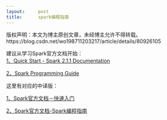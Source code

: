 ```yaml
---
layout:     post
title:      spark编程指南
---
```

<div id="article_content" class="article_content clearfix csdn-tracking-statistics" data-pid="blog" data-mod="popu_307" data-dsm="post">
								<div class="article-copyright">
					版权声明：本文为博主原创文章，未经博主允许不得转载。					https://blog.csdn.net/wo198711203217/article/details/80926105				</div>
								            <div id="content_views" class="markdown_views prism-atom-one-dark">
							<!-- flowchart 箭头图标 勿删 -->
							<svg xmlns="http://www.w3.org/2000/svg" style="display: none;"><path stroke-linecap="round" d="M5,0 0,2.5 5,5z" id="raphael-marker-block" style="-webkit-tap-highlight-color: rgba(0, 0, 0, 0);"></path></svg>
							<p>建议从学习Spark官方文档开始： <br>
<a href="https://spark.apache.org/docs/latest/quick-start.html" rel="nofollow">1、Quick Start - Spark 2.1.1 Documentation</a></p>

<p><a href="https://spark.apache.org/docs/latest/rdd-programming-guide.html" rel="nofollow">2、Spark Programming Guide</a></p>

<p>这里有对应的中译版：</p>

<p><a href="http://coredumper.cn/index.php/2017/07/08/spark-quick-start/" rel="nofollow">1、Spark官方文档－快速入门</a></p>

<p><a href="http://coredumper.cn/index.php/2017/09/30/spark-programming-guide-1/" rel="nofollow">2、Spark官方文档-Spark编程指南</a></p>            </div>
						<link href="https://csdnimg.cn/release/phoenix/mdeditor/markdown_views-9e5741c4b9.css" rel="stylesheet">
                </div>